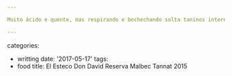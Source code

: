 ```yaml
---

Muito ácido e quente, mas respirando e bochechando solta taninos interessantes, com gosto de ameixa ou frutas maduras e deixa de ser tão quente.

---
```

categories:
- writting
date: '2017-05-17'
tags:
- food
title: El Esteco Don David Reserva Malbec Tannat 2015
